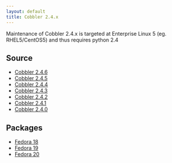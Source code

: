 ```yaml
---
layout: default
title: Cobbler 2.4.x
---
```


Maintenance of Cobbler 2.4.x is targeted at Enterprise Linux 5 (eg. RHEL5/CentOS5) and thus requires python 2.4

## Source

* <a href="https://github.com/cobbler/cobbler/releases/tag/v2.4.6">Cobbler 2.4.6</a>
* <a href="https://github.com/cobbler/cobbler/releases/tag/v2.4.5">Cobbler 2.4.5</a>
* <a href="https://github.com/cobbler/cobbler/releases/tag/v2.4.4">Cobbler 2.4.4</a>
* <a href="https://github.com/cobbler/cobbler/releases/tag/v2.4.3">Cobbler 2.4.3</a>
* <a href="https://github.com/cobbler/cobbler/releases/tag/v2.4.2">Cobbler 2.4.2</a>
* <a href="https://github.com/cobbler/cobbler/releases/tag/v2.4.1">Cobbler 2.4.1</a>
* <a href="https://github.com/cobbler/cobbler/releases/tag/cobbler-2.4.0-1">Cobbler 2.4.0</a>

## Packages

* <a href="http://download.opensuse.org/repositories/home:/libertas-ict:/cobbler24/Fedora_18/">Fedora 18</a>
* <a href="http://download.opensuse.org/repositories/home:/libertas-ict:/cobbler24/Fedora_19/">Fedora 19</a>
* <a href="http://download.opensuse.org/repositories/home:/libertas-ict:/cobbler24/Fedora_20/">Fedora 20</a>

